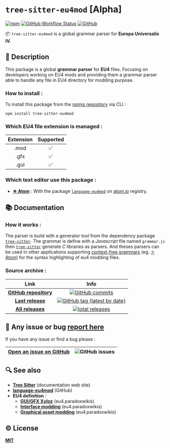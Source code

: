 # **`tree-sitter-eu4mod`** [Alpha]

[![npm](https://img.shields.io/npm/v/tree-sitter-eu4mod?color=%23147dce&logo=npm)](https://www.npmjs.com/package/tree-sitter-eu4mod) [![GitHub Workflow Status](https://img.shields.io/github/workflow/status/Coyote-31/tree-sitter-eu4mod/Node.js%20CI?label=Node.js%20CI&logo=github)](https://github.com/Coyote-31/tree-sitter-eu4mod/actions?query=workflow%3A%22Node.js+CI%22) [![GitHub](https://img.shields.io/github/license/Coyote-31/tree-sitter-eu4mod?color=%230f1014)](https://github.com/Coyote-31/tree-sitter-eu4mod/blob/master/LICENSE)

📦 `tree-sitter-eu4mod` is a global grammar parser for **Europa Universalis IV**.


## 📄 Description

This package is a global **grammar parser** for **EU4** files. Focusing on developers working on EU4 mods and providing them a grammar parser able to handle any file in EU4 directory for modding purpose.


### How to install :

To install this package from the [npmjs repository](https://www.npmjs.com/package/tree-sitter-eu4mod) via CLI :

    npm install tree-sitter-eu4mod


### Which EU4 file extension is managed :

Extension | Supported
:---:   |   :---:
.mod    |    ✅
.gfx    |    ✅
.gui    |    ✅


### Which text editor use this package :

- **[⚛ Atom](https://atom.io)** : With the package [`language-eu4mod`](https://atom.io/packages/language-eu4mod) on [atom.io](https://atom.io/packages/) registry.


## 📚 Documentation


### How it works :

The parser is build with a generator tool from the dependency package [`tree-sitter`](https://github.com/tree-sitter/tree-sitter). The grammar is define with a *Javascript* file named `grammar.js` then [`tree-sitter`](https://github.com/tree-sitter/tree-sitter) generate *C* libraries as parsers. And theses parsers can be used in other applications supporting [context-free grammars](https://en.wikipedia.org/wiki/Context-free_grammar) (eg. [⚛ Atom](https://atom.io)) for the syntax highlighting of eu4 modding files.


### Source archive :

Link | Info
:---:     |   :---:
**[GitHub repository](https://github.com/Coyote-31/tree-sitter-eu4mod)** | [![GitHub commits](https://badgen.net/github/commits/Coyote-31/tree-sitter-eu4mod?icon=git&label=total%20commits)](https://github.com/Coyote-31/tree-sitter-eu4mod/commits/master)
**[Last release](https://github.com/Coyote-31/tree-sitter-eu4mod/releases/latest)** | [![GitHub tag (latest by date)](https://badgen.net/github/tag/Coyote-31/tree-sitter-eu4mod?icon=atom&label=last%20release)](https://github.com/Coyote-31/tree-sitter-eu4mod/releases/latest)
**[All releases](https://github.com/Coyote-31/tree-sitter-eu4mod/releases)** | [![total releases](https://badgen.net/github/tags/Coyote-31/tree-sitter-eu4mod?icon=npm&label=total%20releases)](https://github.com/Coyote-31/tree-sitter-eu4mod/releases)


## 🐛 Any issue or bug **[report here](https://github.com/Coyote-31/tree-sitter-eu4mod/issues)**
If you have any issue or find a bug please :

**[Open an issue on GitHub](https://github.com/Coyote-31/tree-sitter-eu4mod/issues)** | ![GitHub issues](https://img.shields.io/github/issues/Coyote-31/tree-sitter-eu4mod?logo=github)
:---:     |   :---:


## 🔍 See also

- **[Tree Sitter](https://tree-sitter.github.io/tree-sitter/)** (documentation web site)
- **[language-eu4mod](https://github.com/Coyote-31/language-eu4mod#README.md)**  (GitHub)
- **EU4 definition** :
  - **[GUI/GFX Xyloz](https://eu4.paradoxwikis.com/User:Xyloz/sandbox)** (eu4.paradoxwikis)
  - **[Interface modding](https://eu4.paradoxwikis.com/Interface_modding)**  (eu4.paradoxwikis)
  - **[Graphical asset modding](https://eu4.paradoxwikis.com/Graphical_asset_modding)**  (eu4.paradoxwikis)


## ©️ License

**[MIT](https://github.com/Coyote-31/tree-sitter-eu4mod/blob/master/LICENSE)**
